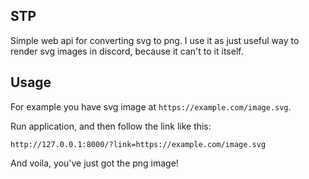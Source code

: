 STP
--
Simple web api for converting svg to png. I use it as just useful way to render
svg images in discord, because it can't to it itself.

Usage
--
For example you have svg image at `https://example.com/image.svg`.

Run application, and then follow the link like this:
```
http://127.0.0.1:8000/?link=https://example.com/image.svg
```

And voila, you've just got the png image!
